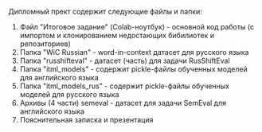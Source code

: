 Дипломный прект содержит следующие файлы и папки:
1. Файл "Итоговое задание" (Colab-ноутбук) - основной код работы (с импортом и клонированием недостающих бибилиотек и репозиториев)
2. Папка "WiC Russian" - word-in-context датасет для русского языка
3. Папка "russhifteval" - датасет (часть) для задачи RusShiftEval
4. Папка "itml_models" - содержит pickle-файлы обученных моделей для английского языка
5. Папка "itml_models_rus" - содержит pickle-файлы обученных моделей для русского языка
6. Архивы (4 части) semeval - датасет для задачи SemEval для английского языка
7. Пояснительная записка и презентация
